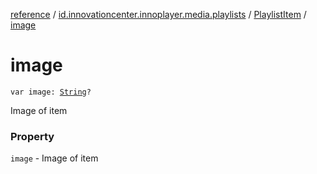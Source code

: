 [reference](../../index.md) / [id.innovationcenter.innoplayer.media.playlists](../index.md) / [PlaylistItem](index.md) / [image](./image.md)

# image

`var image: `[`String`](https://kotlinlang.org/api/latest/jvm/stdlib/kotlin/-string/index.html)`?`

Image of item

### Property

`image` - Image of item